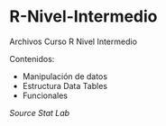 # R-Nivel-Intermedio

Archivos Curso R Nivel Intermedio

Contenidos:

- Manipulación de datos
- Estructura Data Tables
- Funcionales

_Source Stat Lab_
